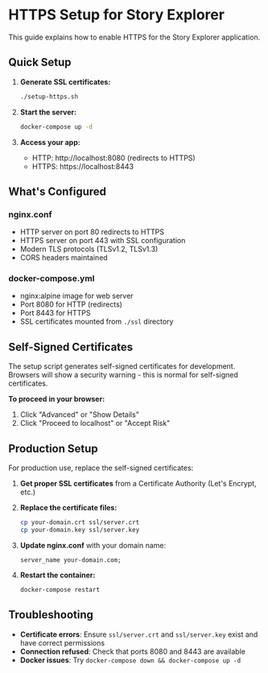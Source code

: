 # HTTPS Setup for Story Explorer

This guide explains how to enable HTTPS for the Story Explorer application.

## Quick Setup

1. **Generate SSL certificates:**
   ```bash
   ./setup-https.sh
   ```

2. **Start the server:**
   ```bash
   docker-compose up -d
   ```

3. **Access your app:**
   - HTTP: http://localhost:8080 (redirects to HTTPS)
   - HTTPS: https://localhost:8443

## What's Configured

### nginx.conf
- HTTP server on port 80 redirects to HTTPS
- HTTPS server on port 443 with SSL configuration
- Modern TLS protocols (TLSv1.2, TLSv1.3)
- CORS headers maintained

### docker-compose.yml
- nginx:alpine image for web server
- Port 8080 for HTTP (redirects)
- Port 8443 for HTTPS
- SSL certificates mounted from `./ssl` directory

## Self-Signed Certificates

The setup script generates self-signed certificates for development. Browsers will show a security warning - this is normal for self-signed certificates.

**To proceed in your browser:**
1. Click "Advanced" or "Show Details"
2. Click "Proceed to localhost" or "Accept Risk"

## Production Setup

For production use, replace the self-signed certificates:

1. **Get proper SSL certificates** from a Certificate Authority (Let's Encrypt, etc.)

2. **Replace the certificate files:**
   ```bash
   cp your-domain.crt ssl/server.crt
   cp your-domain.key ssl/server.key
   ```

3. **Update nginx.conf** with your domain name:
   ```nginx
   server_name your-domain.com;
   ```

4. **Restart the container:**
   ```bash
   docker-compose restart
   ```

## Troubleshooting

- **Certificate errors**: Ensure `ssl/server.crt` and `ssl/server.key` exist and have correct permissions
- **Connection refused**: Check that ports 8080 and 8443 are available
- **Docker issues**: Try `docker-compose down && docker-compose up -d`